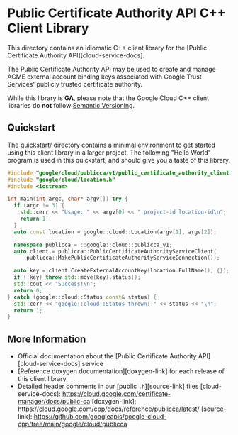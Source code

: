 # Public Certificate Authority API C++ Client Library

This directory contains an idiomatic C++ client library for the \[Public
Certificate Authority API\]\[cloud-service-docs\].

The Public Certificate Authority API may be used to create and manage ACME
external account binding keys associated with Google Trust Services' publicly
trusted certificate authority.

While this library is **GA**, please note that the Google Cloud C++ client
libraries do **not** follow [Semantic Versioning](https://semver.org/).

## Quickstart

The [quickstart/](quickstart/README.md) directory contains a minimal environment
to get started using this client library in a larger project. The following
"Hello World" program is used in this quickstart, and should give you a taste of
this library.

<!-- inject-quickstart-start -->

```cc
#include "google/cloud/publicca/v1/public_certificate_authority_client.h"
#include "google/cloud/location.h"
#include <iostream>

int main(int argc, char* argv[]) try {
  if (argc != 3) {
    std::cerr << "Usage: " << argv[0] << " project-id location-id\n";
    return 1;
  }
  auto const location = google::cloud::Location(argv[1], argv[2]);

  namespace publicca = ::google::cloud::publicca_v1;
  auto client = publicca::PublicCertificateAuthorityServiceClient(
      publicca::MakePublicCertificateAuthorityServiceConnection());

  auto key = client.CreateExternalAccountKey(location.FullName(), {});
  if (!key) throw std::move(key).status();
  std::cout << "Success!\n";
  return 0;
} catch (google::cloud::Status const& status) {
  std::cerr << "google::cloud::Status thrown: " << status << "\n";
  return 1;
}
```

<!-- inject-quickstart-end -->

## More Information

- Official documentation about the \[Public Certificate Authority
  API\]\[cloud-service-docs\] service
- \[Reference doxygen documentation\]\[doxygen-link\] for each release of this
  client library
- Detailed header comments in our \[public `.h`\]\[source-link\] files
  \[cloud-service-docs\]:
  https://cloud.google.com/certificate-manager/docs/public-ca \[doxygen-link\]:
  https://cloud.google.com/cpp/docs/reference/publicca/latest/ \[source-link\]:
  https://github.com/googleapis/google-cloud-cpp/tree/main/google/cloud/publicca
